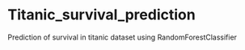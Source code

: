 # Titanic_survival_prediction
Prediction of survival in titanic dataset using RandomForestClassifier
